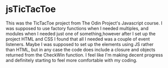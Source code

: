 # jsTicTacToe
This was the TicTacToe project from The Odin Project's Javascript course.
I was supposed to use factory functions when I needed multiples, and modules when I needed just one of something,however after I set up the project HTML and CSS I found that all I needed was a couple of event listeners.
Maybe I was supposed to set up the elements using JS rather than HTML, but in any case the code does include a closure and objects returned from the CheckWin function. I feel like I'm making decent progress and definitely starting to feel more comfortable with my coding.
